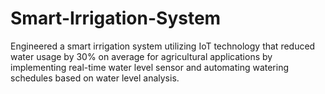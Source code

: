 # Smart-Irrigation-System
Engineered a smart irrigation system utilizing IoT technology that reduced water usage by 30% on average for agricultural applications by implementing real-time water level sensor and automating watering schedules based on water level analysis.
